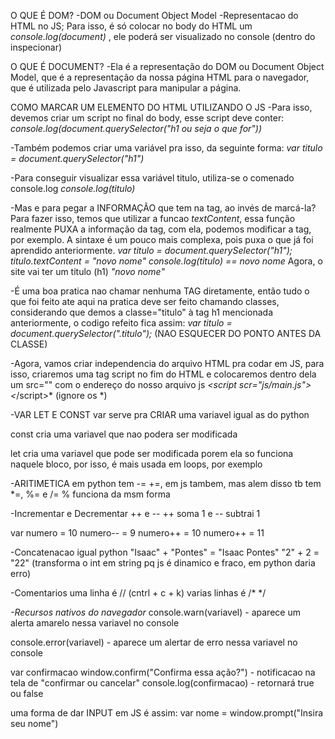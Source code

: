 
O QUE É DOM? 
-DOM ou Document Object Model
-Representacao do HTML no JS; Para isso, é só colocar no body do HTML um 
*console.log(document)*
, ele poderá ser visualizado no console (dentro do inspecionar)

O QUE É DOCUMENT? 
-Ela é a representação do DOM ou Document Object Model, que é a representação da nossa página HTML para o navegador, que é utilizada pelo Javascript para manipular a página.

COMO MARCAR UM ELEMENTO DO HTML UTILIZANDO O JS
-Para isso, devemos criar um script no final do body, esse script deve conter: 
*console.log(document.querySelector("h1 ou seja o que for"))*

-Também podemos criar uma variável pra isso, da seguinte forma: 
*var titulo = document.querySelector("h1")* 

-Para conseguir visualizar essa variável titulo, utiliza-se o comenado console.log
*console.log(titulo)*

-Mas e para pegar a INFORMAÇÃO que tem na tag, ao invés de marcá-la? Para fazer isso,
temos que utilizar a funcao *textContent*, essa função realmente PUXA a informação da tag, 
com ela, podemos modificar a tag, por exemplo. A sintaxe é um pouco mais complexa, pois puxa o que
já foi aprendido anteriormente.
*var titulo = document.querySelector("h1");*
*titulo.textContent = "novo nome"*
*console.log(titulo) == novo nome*
Agora, o site vai ter um titulo (h1) *"novo nome"*

-É uma boa pratica nao chamar nenhuma TAG diretamente, então tudo o que foi feito ate aqui
na pratica deve ser feito chamando classes, considerando que demos a classe="titulo" à tag 
h1 mencionada anteriormente, o codigo refeito fica assim:
*var titulo = document.querySelector(".titulo");* (NAO ESQUECER DO PONTO ANTES DA CLASSE)

-Agora, vamos criar independencia do arquivo HTML pra codar em JS, para isso, criaremos uma
tag script no fim do HTML e colocaremos dentro dela um src="" com o endereço do nosso arquivo js
*<*script* scr="js/main.js"><*/script>* (ignore os *)

-VAR LET E CONST
var serve pra CRIAR uma variavel igual as do python

const cria uma variavel que nao podera ser modificada

let cria uma variavel que pode ser modificada porem ela so funciona naquele bloco,
por isso, é mais usada em loops, por exemplo

-ARITIMETICA
em python tem -= +=, em js tambem, mas alem disso tb tem *=, %= e /=
% funciona da msm forma

-Incrementar e Decrementar
++ e -- 
++ soma 1 e -- subtrai 1

var numero = 10
numero-- = 9
numero++ = 10
numero++ = 11

-Concatenacao
igual python
"Isaac" + "Pontes" = "Isaac Pontes"
"2" + 2 = "22" (transforma o int em string pq js é dinamico e fraco, em python daria erro)

-Comentarios
uma linha é // (cntrl + c + k)
varias linhas é /* */ 

*-Recursos nativos do navegador*
console.warn(variavel) - aparece um alerta amarelo nessa variavel no console

console.error(variavel) - aparece um alertar de erro nessa variavel no console

var confirmacao window.confirm("Confirma essa ação?") - notificacao na tela de "confirmar ou cancelar" 
console.log(confirmacao) - retornará true ou false

uma forma de dar INPUT em JS é assim:
var nome = window.prompt("Insira seu nome")


